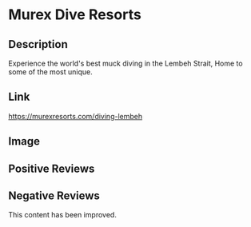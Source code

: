 # Murex Dive Resorts
## Description
Experience the world's best muck diving in the Lembeh Strait, Home to some of the most unique.
## Link
https://murexresorts.com/diving-lembeh
## Image
## Positive Reviews
## Negative Reviews


This content has been improved.